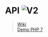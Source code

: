 # API ![V2](https://img.shields.io/badge/GamifyAPI-V2-brightgreen.svg)
> [Wiki](https://github.com/MyGamify/apiV2/wiki)   
> [Demo PHP 7](https://github.com/MyGamify/api-php-demo/tree/v2)   
